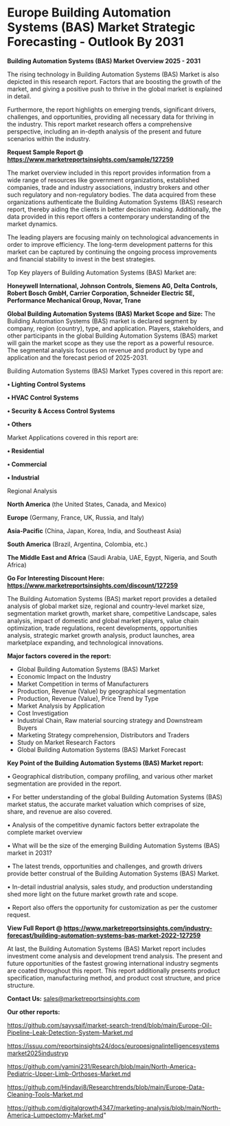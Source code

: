 # Europe Building Automation Systems (BAS) Market Strategic Forecasting - Outlook By 2031

<Strong> Building Automation Systems (BAS) Market Overview 2025 - 2031</strong>

The rising technology in Building Automation Systems (BAS) Market is also depicted in this research report. Factors that are boosting the growth of the market, and giving a positive push to thrive in the global market is explained in detail.

Furthermore, the report highlights on emerging trends, significant drivers, challenges, and opportunities, providing all necessary data for thriving in the industry. This report market research offers a comprehensive perspective, including an in-depth analysis of the present and future scenarios within the industry.

<strong>Request Sample Report @ <a href=https://www.marketreportsinsights.com/sample/127259>https://www.marketreportsinsights.com/sample/127259</a></strong>

The market overview included in this report provides information from a wide range of resources like government organizations, established companies, trade and industry associations, industry brokers and other such regulatory and non-regulatory bodies. The data acquired from these organizations authenticate the Building Automation Systems (BAS) research report, thereby aiding the clients in better decision making. Additionally, the data provided in this report offers a contemporary understanding of the market dynamics.

The leading players are focusing mainly on technological advancements in order to improve efficiency. The long-term development patterns for this market can be captured by continuing the ongoing process improvements and financial stability to invest in the best strategies.

Top Key players of Building Automation Systems (BAS) Market are:

<strong>Honeywell International, Johnson Controls, Siemens AG, Delta Controls, Robert Bosch GmbH, Carrier Corporation, Schneider Electric SE, Performance Mechanical Group, Novar, Trane</strong>

<strong><b>Global Building Automation Systems (BAS) Market Scope and Size:</b></strong>
The Building Automation Systems (BAS) market is declared segment by company, region (country), type, and application. Players, stakeholders, and other participants in the global Building Automation Systems (BAS) market will gain the market scope as they use the report as a powerful resource. The segmental analysis focuses on revenue and product by type and application and the forecast period of 2025-2031.

Building Automation Systems (BAS) Market Types covered in this report are:

<strong>• Lighting Control Systems

• HVAC Control Systems

• Security & Access Control Systems

• Others</strong>

Market Applications covered in this report are:

<strong>• Residential

• Commercial

• Industrial</strong> 

Regional Analysis

<strong>North America</strong> (the United States, Canada, and Mexico)

<strong>Europe</strong> (Germany, France, UK, Russia, and Italy)

<strong>Asia-Pacific</strong> (China, Japan, Korea, India, and Southeast Asia)

<strong>South America</strong> (Brazil, Argentina, Colombia, etc.)

<strong>The Middle East and Africa</strong> (Saudi Arabia, UAE, Egypt, Nigeria, and South Africa)

<strong>Go For Interesting Discount Here: <a href=https://www.marketreportsinsights.com/discount/127259>https://www.marketreportsinsights.com/discount/127259</a></strong>

The Building Automation Systems (BAS) market report provides a detailed analysis of global market size, regional and country-level market size, segmentation market growth, market share, competitive Landscape, sales analysis, impact of domestic and global market players, value chain optimization, trade regulations, recent developments, opportunities analysis, strategic market growth analysis, product launches, area marketplace expanding, and technological innovations.

<strong><b>Major factors covered in the report:</b></strong>
<ul>
  <li>Global Building Automation Systems (BAS) Market </li>
  <li>Economic Impact on the Industry</li>
  <li>Market Competition in terms of Manufacturers</li>
  <li>Production, Revenue (Value) by geographical segmentation</li>
  <li>Production, Revenue (Value), Price Trend by Type</li>
  <li>Market Analysis by Application</li>
  <li>Cost Investigation</li>
  <li>Industrial Chain, Raw material sourcing strategy and Downstream Buyers</li>
  <li>Marketing Strategy comprehension, Distributors and Traders</li>
  <li>Study on Market Research Factors</li>
  <li>Global Building Automation Systems (BAS) Market Forecast</li>
</ul>

<strong><b>Key Point of the Building Automation Systems (BAS) Market report:</b></strong>

• Geographical distribution, company profiling, and various other market segmentation are provided in the report.

• For better understanding of the global Building Automation Systems (BAS) market status, the accurate market valuation which comprises of size, share, and revenue are also covered.

• Analysis of the competitive dynamic factors better extrapolate the complete market overview

• What will be the size of the emerging Building Automation Systems (BAS) market in 2031?

• The latest trends, opportunities and challenges, and growth drivers provide better construal of the Building Automation Systems (BAS) Market.

• In-detail industrial analysis, sales study, and production understanding shed more light on the future market growth rate and scope.

• Report also offers the opportunity for customization as per the customer request.

<strong><b>View Full Report @ <a href=https://www.marketreportsinsights.com/industry-forecast/building-automation-systems-bas-market-2022-127259>https://www.marketreportsinsights.com/industry-forecast/building-automation-systems-bas-market-2022-127259</a></b></strong>


At last, the Building Automation Systems (BAS) Market report includes investment come analysis and development trend analysis. The present and future opportunities of the fastest growing international industry segments are coated throughout this report. This report additionally presents product specification, manufacturing method, and product cost structure, and price structure.

<strong>Contact Us:</strong>
sales@marketreportsinsights.com

<strong>Our other reports:</strong>

<a href=https://github.com/sayysaif/market-search-trend/blob/main/Europe-Oil-Pipeline-Leak-Detection-System-Market.md>https://github.com/sayysaif/market-search-trend/blob/main/Europe-Oil-Pipeline-Leak-Detection-System-Market.md</a>

<a href=https://issuu.com/reportsinsights24/docs/europesignalintelligencesystemsmarket2025industryp>https://issuu.com/reportsinsights24/docs/europesignalintelligencesystemsmarket2025industryp</a>

<a href=https://github.com/yamini231/Research/blob/main/North-America-Pediatric-Upper-Limb-Orthoses-Market.md>https://github.com/yamini231/Research/blob/main/North-America-Pediatric-Upper-Limb-Orthoses-Market.md</a>

<a href=https://github.com/Hindavi8/Researchtrends/blob/main/Europe-Data-Cleaning-Tools-Market.md>https://github.com/Hindavi8/Researchtrends/blob/main/Europe-Data-Cleaning-Tools-Market.md</a>

<a href=https://github.com/digitalgrowth4347/marketing-analysis/blob/main/North-America-Lumpectomy-Market.md>https://github.com/digitalgrowth4347/marketing-analysis/blob/main/North-America-Lumpectomy-Market.md</a>"
